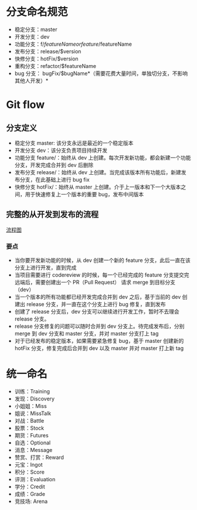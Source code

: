 # 分支命名规范
- 稳定分支：master
- 开发分支：dev
- 功能分支：f/$featureName or feature/$featureName
- 发布分支：release/$version
- 快修分支：hotFix/$version
- 重构分支：refactor/$featureName
- bug 分支： bugFix/$bugName*（需要花费大量时间，单独切分支，不影响其他人开发）*

# Git flow
## 分支定义
- 稳定分支 master: 该分支永远是最近的一个稳定版本
- 开发分支 dev：该分支负责项目持续开发
- 功能分支 feature/：始终从 dev 上创建。每次开发新功能，都会新建一个功能分支，开发完成合并到 dev 后删除
- 发布分支 release/：始终从 dev 上创建。当完成该版本所有功能后，新建发布分支，在此基础上进行 bug fix
- 快修分支 hotFix/：始终从 master 上创建。介于上一版本和下一个大版本之间，用于快速修复上一个版本的重要 bug，发布中间版本

## 完整的从开发到发布的流程
[流程图](http://stormzhang.com/image/gitflow.png)

### 要点
- 当你要开发新功能的时候，从 dev 创建一个新的 feature 分支，此后一直在该分支上进行开发，直到完成
- 当项目需要进行 codereview 的时候，每一个已经完成的 feature 分支提交完远端后，需要创建出一个 PR（Pull Request） 请求 merge 到目标分支（dev）
- 当一个版本的所有功能都已经开发完成合并到 dev 之后，基于当前的 dev 创建出 release 分支，并一直在这个分支上进行 bug 修复，直到发布
- 创建了 release 分支后，dev 分支可以继续进行开发工作，暂时不去理会 release 分支。
- release 分支修复的问题可以随时合并到 dev 分支上。待完成发布后，分别 merge 到 dev 分支和 master 分支，并对 master 分支打上 tag
- 对于已经发布的稳定版本，如果需要紧急修复 bug，基于 master 创建新的 hotFix 分支，修复完成后合并到 dev 以及 master 并对 master 打上新 tag

# 统一命名
- 训练：Training
- 发现：Discovery
- 小姐姐：Miss
- 姐说：MissTalk
- 对战：Battle
- 股票：Stock
- 期货：Futures
- 自选：Optional
- 消息：Message
- 赞赏、打赏：Reward
- 元宝：Ingot
- 积分：Score
- 评测：Evaluation
- 学分：Credit
- 成绩：Grade
- 竞技场: Arena


